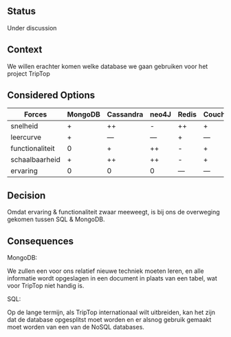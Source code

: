 ## Status
Under discussion
## Context

We willen erachter komen welke database we gaan gebruiken voor het project TripTop

## Considered Options

| Forces | MongoDB | Cassandra | neo4J | Redis | Couchbase | SQL |
| --- | --- | --- | --- | --- | --- | --- |
| snelheid | + | ++ | - | ++ | + | - |
| leercurve | + | — | — | + | — | ++ |
| functionaliteit | 0 | + | ++ | - | + | ++ |
| schaalbaarheid | + | ++ | ++ | - | + | - |
| ervaring | 0 | 0 | 0 | — | — | ++ |

## Decision

Omdat ervaring & functionaliteit zwaar meeweegt, is bij ons de overweging gekomen tussen SQL & MongoDB.

## Consequences

MongoDB:

We zullen een voor ons relatief nieuwe techniek moeten leren, en alle informatie wordt opgeslagen in een document in plaats van een tabel, wat voor TripTop niet handig is.

SQL:

Op de lange termijn, als TripTop internationaal wilt uitbreiden, kan het zijn dat de database opgesplitst moet worden en er alsnog gebruik gemaakt moet worden van een van de NoSQL databases.